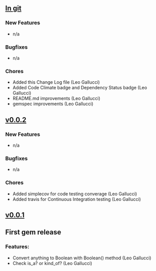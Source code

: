 ## [In git](https://github.com/elgalu/boolean_class/compare/v0.0.2...HEAD)

### New Features
* n/a

### Bugfixes
* n/a

### Chores
* Added this Change Log file (Leo Gallucci)
* Added Code Climate badge and Dependency Status badge (Leo Gallucci)
* README.md improvements (Leo Gallucci)
* gemspec improvements (Leo Gallucci)

## [v0.0.2](https://github.com/elgalu/boolean_class/compare/v0.0.1...v0.0.2)

### New Features
* n/a

### Bugfixes
* n/a

### Chores
* Added simplecov for code testing converage (Leo Gallucci)
* Added travis for Continuous Integration testing (Leo Gallucci)

## [v0.0.1](https://github.com/elgalu/boolean_class/tree/v0.0.1)

## First gem release

### Features:
* Convert anything to Boolean with Boolean() method (Leo Gallucci)
* Check is_a? or kind_of? (Leo Gallucci)
